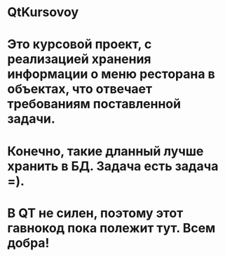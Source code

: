 # QtKursovoy
# Это курсовой проект, с реализацией хранения информации о меню ресторана в объектах, что отвечает требованиям поставленной задачи.
# Конечно, такие дланный лучше хранить в БД. Задача есть задача  =). 
# В QT не силен, поэтому этот гавнокод пока полежит тут. Всем добра! 
